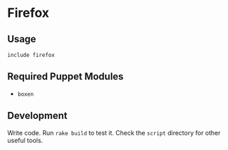 # Firefox

## Usage

```puppet
include firefox
```

## Required Puppet Modules

* `boxen`

## Development

Write code. Run `rake build` to test it. Check the `script`
directory for other useful tools.
